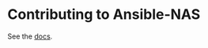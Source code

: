 # Contributing to Ansible-NAS

See the [docs](https://davestephens.github.io/ansible-nas/contributing).